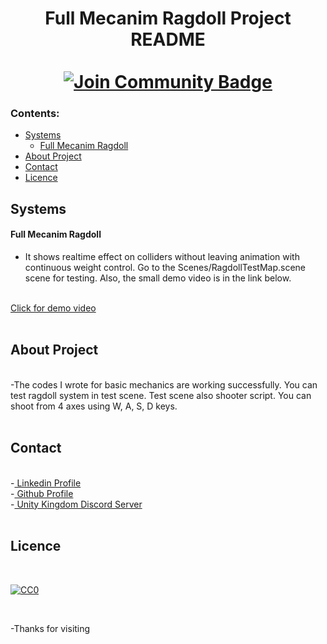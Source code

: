 <h1 align="center">Full Mecanim Ragdoll Project README 
<br>
<br>
<div align="center">
<a href="https://discord.com/invite/uaGvH6Jm3h"><img src="https://img.shields.io/discord/733027681184251937.svg?style=flat&label=Join%20Community&color=7289DA" alt="Join Community Badge"/></a>

</div>

### Contents:
  - [Systems](#systems)
      - [Full Mecanim Ragdoll](#full-mecanim-ragdoll)
  - [About Project](#about-project)
  - [Contact](#contact)
  - [Licence](#licence)
  
  
  ## Systems
  
  #### Full Mecanim Ragdoll
  - It shows realtime effect on colliders without leaving animation with continuous weight control. Go to the Scenes/RagdollTestMap.scene scene for testing. Also, the small demo video is in the link below.
  <br>
  <a href="https://drive.google.com/file/d/1KpXxs-tX0M0Dd6bovWyBzRLC2kXDrmRW/view?usp=sharing" target="_blank"> Click for demo video</a>
  <br>
  <br>
  
  ## About Project
  <br>
  -The codes I wrote for basic mechanics are working successfully. You can test ragdoll system in test scene. Test scene also shooter script. You can shoot from 4 axes using W, A, S, D keys.
  <br>
  <br>
  
  ## Contact
  <br>
  -<a href="https://www.linkedin.com/in/semih-kubilay-çetin-2071851a5/" target="_blank"> Linkedin Profile</a>
  <br>
  -<a href="https://github.com/SemihKC94" target="_blank"> Github Profile</a>
  <br>
  -<a href="https://discord.com/invite/uaGvH6Jm3h" target="_blank"> Unity Kingdom Discord Server</a>
  
  <br>
  <br>
  
  ## Licence
  <br>
  
  [![CC0](https://licensebuttons.net/p/zero/1.0/88x31.png)](https://creativecommons.org/publicdomain/zero/1.0/)
  
  <br>
  
  -Thanks for visiting
